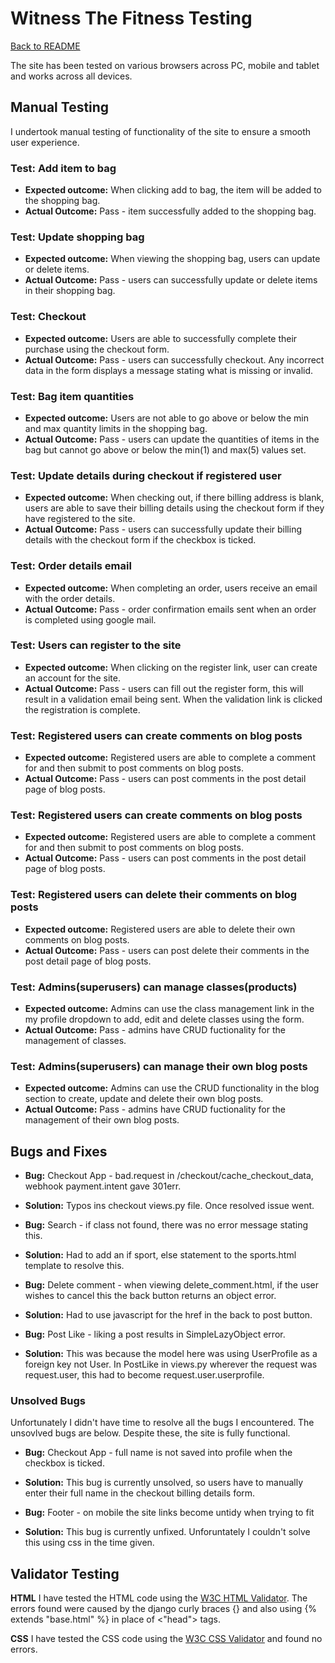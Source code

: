 # **Witness The Fitness Testing**

[Back to README](README.md)

The site has been tested on various browsers across PC, mobile and tablet and works across all devices.

## **Manual Testing**

I undertook manual testing of functionality of the site to ensure a smooth user experience.

### **Test: Add item to bag**

* **Expected outcome:** When clicking add to bag, the item will be added to the shopping bag.
* **Actual Outcome:** Pass - item successfully added to the shopping bag.

### **Test: Update shopping bag**

* **Expected outcome:** When viewing the shopping bag, users can update or delete items.
* **Actual Outcome:** Pass - users can successfully update or delete items in their shopping bag.

### **Test: Checkout**

* **Expected outcome:** Users are able to successfully complete their purchase using the checkout form.
* **Actual Outcome:** Pass - users can successfully checkout. Any incorrect data in the form displays a message stating what is missing or invalid.

### **Test: Bag item quantities**

* **Expected outcome:** Users are not able to go above or below the min and max quantity limits in the shopping bag.
* **Actual Outcome:** Pass - users can update the quantities of items in the bag but cannot go above or below the min(1) and max(5) values set.

### **Test: Update details during checkout if registered user**

* **Expected outcome:** When checking out, if there billing address is blank, users are able to save their billing details using the checkout form if they have registered to the site.
* **Actual Outcome:** Pass - users can successfully update their billing details with the checkout form if the checkbox is ticked.

### **Test: Order details email**

* **Expected outcome:** When completing an order, users receive an email with the order details.
* **Actual Outcome:** Pass - order confirmation emails sent when an order is completed using google mail.

### **Test: Users can register to the site**

* **Expected outcome:** When clicking on the register link, user can create an account for the site.
* **Actual Outcome:** Pass - users can fill out the register form, this will result in a validation email being sent. When the validation link is clicked the registration is complete.

### **Test: Registered users can create comments on blog posts**

* **Expected outcome:** Registered users are able to complete a comment for and then submit to post comments on blog posts.
* **Actual Outcome:** Pass - users can post comments in the post detail page of blog posts.

### **Test: Registered users can create comments on blog posts**

* **Expected outcome:** Registered users are able to complete a comment for and then submit to post comments on blog posts.
* **Actual Outcome:** Pass - users can post comments in the post detail page of blog posts.

### **Test: Registered users can delete their comments on blog posts**

* **Expected outcome:** Registered users are able to delete their own comments on blog posts.
* **Actual Outcome:** Pass - users can post delete their comments in the post detail page of blog posts.

### **Test: Admins(superusers) can manage classes(products)**

* **Expected outcome:** Admins can use the class management link in the my profile dropdown to add, edit and delete classes using the form.
* **Actual Outcome:** Pass - admins have CRUD fuctionality for the management of classes.

### **Test: Admins(superusers) can manage their own blog posts**

* **Expected outcome:** Admins can use the CRUD functionality in the blog section to create, update and delete their own blog posts.
* **Actual Outcome:** Pass - admins have CRUD fuctionality for the management of their own blog posts.

## **Bugs and Fixes**

* **Bug:** Checkout App - bad.request in /checkout/cache_checkout_data, webhook payment.intent gave 301err.
* **Solution:** Typos ins checkout views.py file. Once resolved issue went.

* **Bug:** Search - if class not found, there was no error message stating this.
* **Solution:** Had to add an if sport, else statement to the sports.html template to resolve this.

* **Bug:** Delete comment - when viewing delete_comment.html, if the user wishes to cancel this the back button returns an object error.
* **Solution:** Had to use javascript for the href in the back to post button.

* **Bug:** Post Like - liking a post results in SimpleLazyObject error.
* **Solution:** This was because the model here was using UserProfile as a foreign key not User. In PostLike in views.py wherever the request was request.user, this had to become request.user.userprofile.

### Unsolved Bugs

Unfortunately I didn't have time to resolve all the bugs I encountered. The unsovlved bugs are below. Despite these, the site is fully functional.

* **Bug:** Checkout App - full name is not saved into profile when the checkbox is ticked.
* **Solution:** This bug is currently unsolved, so users have to manually enter their full name in the checkout billing details form.

* **Bug:** Footer - on mobile the site links become untidy when trying to fit
* **Solution:** This bug is currently unfixed. Unforuntately I couldn't solve this using css in the time given.

## **Validator Testing**

**HTML**
I have tested the HTML code using the [W3C HTML Validator](https://validator.w3.org/). The errors found were caused by the django curly braces {} and also using {% extends "base.html" %} in place of <"head"> tags.

**CSS**
I have tested the CSS code using the [W3C CSS Validator](https://jigsaw.w3.org/css-validator/#validate_by_input) and found no errors.